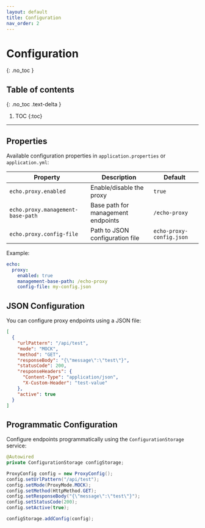 ```yaml
---
layout: default
title: Configuration
nav_order: 2
---
```


# Configuration
{: .no_toc }

## Table of contents
{: .no_toc .text-delta }

1. TOC
{:toc}

---

## Properties

Available configuration properties in `application.properties` or `application.yml`:

| Property | Description | Default |
|----------|-------------|---------|
| `echo.proxy.enabled` | Enable/disable the proxy | `true` |
| `echo.proxy.management-base-path` | Base path for management endpoints | `/echo-proxy` |
| `echo.proxy.config-file` | Path to JSON configuration file | `echo-proxy-config.json` |

Example:
```yaml
echo:
  proxy:
    enabled: true
    management-base-path: /echo-proxy
    config-file: my-config.json
```

## JSON Configuration

You can configure proxy endpoints using a JSON file:

```json
[
  {
    "urlPattern": "/api/test",
    "mode": "MOCK",
    "method": "GET",
    "responseBody": "{\"message\":\"test\"}",
    "statusCode": 200,
    "responseHeaders": {
      "Content-Type": "application/json",
      "X-Custom-Header": "test-value"
    },
    "active": true
  }
]
```

## Programmatic Configuration

Configure endpoints programmatically using the `ConfigurationStorage` service:

```java
@Autowired
private ConfigurationStorage configStorage;

ProxyConfig config = new ProxyConfig();
config.setUrlPattern("/api/test");
config.setMode(ProxyMode.MOCK);
config.setMethod(HttpMethod.GET);
config.setResponseBody("{\"message\":\"test\"}");
config.setStatusCode(200);
config.setActive(true);

configStorage.addConfig(config);
``` 